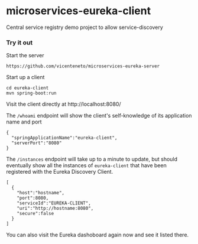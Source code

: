 # microservices-eureka-client
Central service registry demo project to allow service-discovery

### Try it out

Start the server

```
https://github.com/vicenteneto/microservices-eureka-server
```

Start up a client

```
cd eureka-client
mvn spring-boot:run
```

Visit the client directly at http://localhost:8080/

The `/whoami` endpoint will show the client's self-knowledge of its application name and port

```
{
  "springApplicationName":"eureka-client",
  "serverPort":"8080"
}
```

The `/instances` endpoint will take up to a minute to update, but should eventually
show all the instances of `eureka-client` that have been registered with the
Eureka Discovery Client.

```
[
  {
    "host":"hostname",
    "port":8080,
    "serviceId":"EUREKA-CLIENT",
    "uri":"http://hostname:8080",
    "secure":false
  }
]
```

You can also visit the Eureka dashoboard again now and see it listed there.
